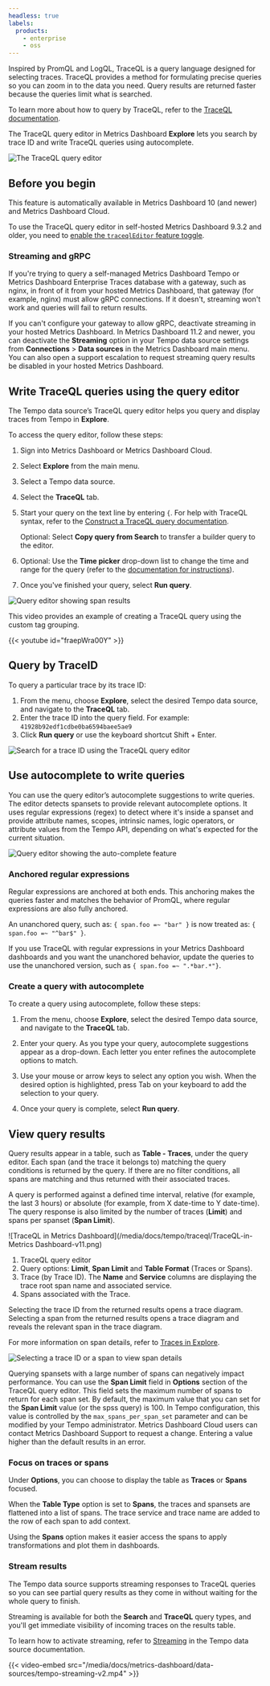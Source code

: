 ```yaml
---
headless: true
labels:
  products:
    - enterprise
    - oss
---
```


[//]: # 'This file documents the TraceQL query editor for the Tempo data source.'
[//]: # 'This shared file is included in these locations:'
[//]: # '/metrics-dashboard/docs/sources/datasources/tempo/query-editor/traceql-editor.md'
[//]: # '/website/docs/metrics-dashboard-cloud/data-configuration/traces/traces-query-editor.md'
[//]: # '/tempo/docs/sources/tempo/traceql/query_editor.md'
[//]: #
[//]: # 'If you make changes to this file, verify that the meaning and content are not changed in any place where the file is included.'
[//]: # 'Any links should be fully qualified and not relative: /docs/metrics-dashboard/ instead of ../metrics-dashboard/.'

<!-- # Write TraceQL queries using the query editor -->

Inspired by PromQL and LogQL, TraceQL is a query language designed for selecting traces.
TraceQL provides a method for formulating precise queries so you can zoom in to the data you need.
Query results are returned faster because the queries limit what is searched.

To learn more about how to query by TraceQL, refer to the [TraceQL documentation](https://metrics-dashboard.com/docs/tempo/latest/traceql/).

The TraceQL query editor in Metrics Dashboard **Explore** lets you search by trace ID and write TraceQL queries using autocomplete.

![The TraceQL query editor](/media/docs/metrics-dashboard/data-sources/tempo/query-editor/tempo-ds-query-traceql-v11.png)

## Before you begin

This feature is automatically available in Metrics Dashboard 10 (and newer) and Metrics Dashboard Cloud.

To use the TraceQL query editor in self-hosted Metrics Dashboard 9.3.2 and older, you need to [enable the `traceqlEditor` feature toggle](https://metrics-dashboard.com/docs/metrics-dashboard/latest/setup-metrics-dashboard/configure-metrics-dashboard/feature-toggles/).

### Streaming and gRPC

If you're trying to query a self-managed Metrics Dashboard Tempo or Metrics Dashboard Enterprise Traces database with a gateway, such as nginx, in front of it from your hosted Metrics Dashboard, that gateway (for example, nginx) must allow gRPC connections.
If it doesn't, streaming won't work and queries will fail to return results.

If you can't configure your gateway to allow gRPC, deactivate streaming in your hosted Metrics Dashboard.
In Metrics Dashboard 11.2 and newer, you can deactivate the **Streaming** option in your Tempo data source settings from **Connections** > **Data sources** in the Metrics Dashboard main menu.
You can also open a support escalation to request streaming query results be disabled in your hosted Metrics Dashboard.

## Write TraceQL queries using the query editor

The Tempo data source’s TraceQL query editor helps you query and display traces from Tempo in **Explore**.

To access the query editor, follow these steps:

1. Sign into Metrics Dashboard or Metrics Dashboard Cloud.
1. Select **Explore** from the main menu.
1. Select a Tempo data source.
1. Select the **TraceQL** tab.
1. Start your query on the text line by entering `{`. For help with TraceQL syntax, refer to the [Construct a TraceQL query documentation](https://metrics-dashboard.com/docs/tempo/latest/traceql/#construct-a-traceql-query).

   Optional: Select **Copy query from Search** to transfer a builder query to the editor.

1. Optional: Use the **Time picker** drop-down list to change the time and range for the query (refer to the [documentation for instructions](https://metrics-dashboard.com/docs/metrics-dashboard/latest/dashboards/use-dashboards/#set-dashboard-time-range)).
1. Once you've finished your query, select **Run query**.

![Query editor showing span results](/media/docs/metrics-dashboard/data-sources/tempo/query-editor/tempo-ds-query-ed-example-v11-a.png)

This video provides an example of creating a TraceQL query using the custom tag grouping.

{{< youtube id="fraepWra00Y" >}}

## Query by TraceID

To query a particular trace by its trace ID:

1. From the menu, choose **Explore**, select the desired Tempo data source, and navigate to the **TraceQL** tab.
1. Enter the trace ID into the query field. For example: `41928b92edf1cdbe0ba6594baee5ae9`
1. Click **Run query** or use the keyboard shortcut Shift + Enter.

![Search for a trace ID using the TraceQL query editor](/media/docs/metrics-dashboard/data-sources/tempo/query-editor/tempo-ds-query-trace-id-v11.png)

## Use autocomplete to write queries

You can use the query editor’s autocomplete suggestions to write queries.
The editor detects spansets to provide relevant autocomplete options.
It uses regular expressions (regex) to detect where it's inside a spanset and provide attribute names, scopes, intrinsic names, logic operators, or attribute values from the Tempo API, depending on what's expected for the current situation.

![Query editor showing the auto-complete feature](/media/docs/metrics-dashboard/data-sources/tempo/query-editor/tempo-ds-editor-autocomplete.png)

### Anchored regular expressions

Regular expressions are anchored at both ends.
This anchoring makes the queries faster and matches the behavior of PromQL, where regular expressions are also fully anchored.

An unanchored query, such as:
`{ span.foo =~ "bar" }`
is now treated as:
`{ span.foo =~ "^bar$" }`.

If you use TraceQL with regular expressions in your Metrics Dashboard dashboards and you want the unanchored behavior, update the queries to use the unanchored version, such as `{ span.foo =~ ".*bar.*"}`.

### Create a query with autocomplete

To create a query using autocomplete, follow these steps:

1. From the menu, choose **Explore**, select the desired Tempo data source, and navigate to the **TraceQL** tab.

1. Enter your query. As you type your query, autocomplete suggestions appear as a drop-down. Each letter you enter refines the autocomplete options to match.

1. Use your mouse or arrow keys to select any option you wish. When the desired option is highlighted, press Tab on your keyboard to add the selection to your query.

1. Once your query is complete, select **Run query**.

## View query results

Query results appear in a table, such as **Table - Traces**, under the query editor.
Each span (and the trace it belongs to) matching the query conditions is returned by the query.
If there are no filter conditions, all spans are matching and thus returned with their associated traces.

A query is performed against a defined time interval, relative (for example, the last 3 hours) or absolute (for example, from X date-time to Y date-time).
The query response is also limited by the number of traces (**Limit**) and spans per spanset (**Span Limit**).

![TraceQL in Metrics Dashboard](/media/docs/tempo/traceql/TraceQL-in-Metrics Dashboard-v11.png)

1. TraceQL query editor
1. Query options: **Limit**, **Span Limit** and **Table Format** (Traces or Spans).
1. Trace (by Trace ID). The **Name** and **Service** columns are displaying the trace root span name and associated service.
1. Spans associated with the Trace.

Selecting the trace ID from the returned results opens a trace diagram.
Selecting a span from the returned results opens a trace diagram and reveals the relevant span in the trace diagram.

For more information on span details, refer to [Traces in Explore](https://metrics-dashboard.com/docs/metrics-dashboard/latest/explore/trace-integration/#span-details).

![Selecting a trace ID or a span to view span details](/media/docs/metrics-dashboard/data-sources/tempo/query-editor/tempo-ds-query-span-details-v11.png)

Querying spansets with a large number of spans can negatively impact performance.
You can use the **Span Limit** field in **Options** section of the TraceQL query editor.
This field sets the maximum number of spans to return for each span set.
By default, the maximum value that you can set for the **Span Limit** value (or the spss query) is 100.
In Tempo configuration, this value is controlled by the `max_spans_per_span_set` parameter and can be modified by your Tempo administrator.
Metrics Dashboard Cloud users can contact Metrics Dashboard Support to request a change.
Entering a value higher than the default results in an error.

### Focus on traces or spans

Under **Options**, you can choose to display the table as **Traces** or **Spans** focused.

When the **Table Type** option is set to **Spans**, the traces and spansets are flattened into a list of spans.
The trace service and trace name are added to the row of each span to add context.

Using the **Spans** option makes it easier access the spans to apply transformations and plot them in dashboards.

### Stream results

The Tempo data source supports streaming responses to TraceQL queries so you can see partial query results as they come in without waiting for the whole query to finish.

Streaming is available for both the **Search** and **TraceQL** query types, and you'll get immediate visibility of incoming traces on the results table.

To learn how to activate streaming, refer to [Streaming](https://metrics-dashboard.com/docs/metrics-dashboard/<METRICS_DASHBOARD_VERSION>/datasources/tempo/configure-tempo-data-source/#streaming) in the Tempo data source documentation.

{{< video-embed src="/media/docs/metrics-dashboard/data-sources/tempo-streaming-v2.mp4" >}}
